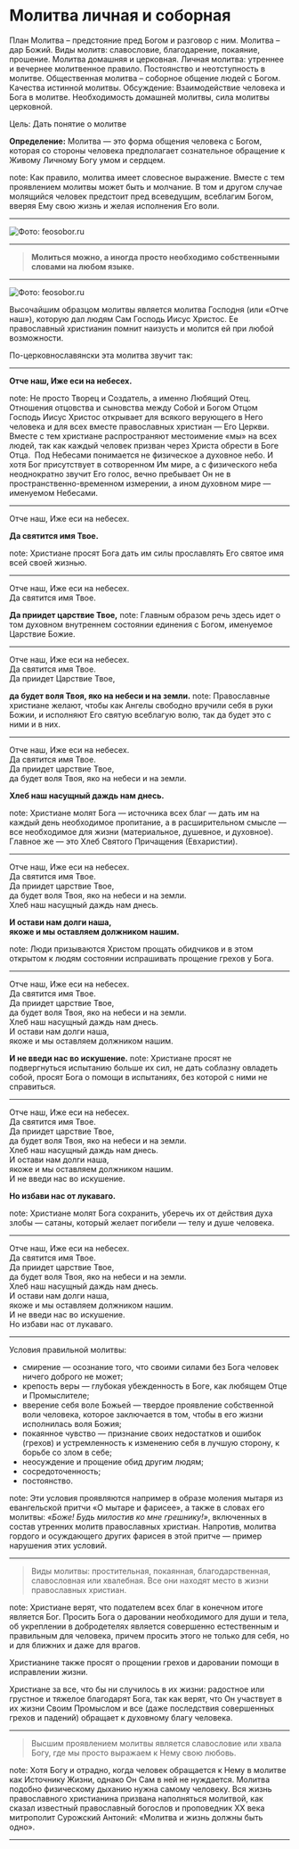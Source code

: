 # Молитва  личная и соборная
План Молитва – предстояние пред Богом и разговор с ним. Молитва – дар Божий. Виды молитв: славословие, благодарение, покаяние, прошение. Молитва домашняя и церковная. Личная молитва: утреннее и вечернее молитвенное правило. Постоянство и неотступность в молитве. Общественная молитва – соборное общение людей с Богом. Качества истинной молитвы. Обсуждение: Взаимодействие человека и Бога в молитве. Необходимость домашней молитвы, сила молитвы церковной.

Цель: Дать понятие о молитве

**Определение:** Молитва — это форма общения человека с Богом, которая со стороны человека предполагает сознательное обращение к Живому Личному Богу умом и сердцем.

note: Как правило, молитва имеет словесное выражение. Вместе с тем проявлением молитвы может быть и молчание. В том и другом случае молящийся человек предстоит пред всеведущим, всеблагим Богом, вверяя Ему свою жизнь и желая исполнения Его воли.

---

![Фото: feosobor.ru](https://clever-lab.pro/pluginfile.php/2364/mod_glossary/entry/2/51895424503_7ce314b593_c.jpg)  

<!--Молитва — это не монолог человека. На искреннюю молитву Бог всегда отвечает, хотя иногда и не сразу. Время и форму ответа определяет Сам Бог, имея в виду пользу для человека и его способность принять этот ответ. Ответ Бога может проявляться через прямое действие Его силы — благодати, — на ум и сердце человека, через Слово Божие, через обстоятельства жизни.-->

---
> **Молиться можно, а иногда просто необходимо собственными словами на любом языке.** 

<!-- Вместе с тем существует большое число молитв, составленных святыми людьми, которые являются для православных христиан образцом молитвы. Они содержатся в книге «Православный молитвослов». В частности, в ее состав входят утренние и вечерние молитвы, молитвы в продолжение дня, которые христианин в полном или частичном объеме включает в свою ежедневную молитвенную практику — молитвенное правило. 

--->

---
![Фото: feosobor.ru](https://clever-lab.pro/pluginfile.php/2364/mod_glossary/entry/2/51895338026_6632f178b7_c.jpg)  

<!--- Молитва бывает личной или совместной (общественной). Молитва является основной составляющей православного богослужения. В Русской Православной Церкви и ряде других Поместных Православных Церквей богослужение совершается на церковнославянском языке, специально созданном для этой цели святыми равноапостольными Кириллом и Мефодием. -->

Высочайшим образцом молитвы является молитва Господня (или «Отче наш»), которую дал людям Сам Господь Иисус Христос. Ее православный христианин помнит наизусть и молится ей при любой возможности. 

По-церковнославянски эта молитва звучит так: 

---
 **Отче наш, Иже еси на небесех.**

note:  Не просто Творец и Создатель, а именно Любящий Отец. Отношения отцовства и сыновства между Собой и Богом Отцом Господь Иисус Христос открывает для всякого верующего в Него человека и для всех вместе православных христиан — Его Церкви. Вместе с тем христиане распространяют местоимение «мы» на всех людей, так как каждый человек призван через Христа обрести в Боге Отца. 
Под Небесами понимается не физическое а духовное небо. И хотя Бог присутствует в сотворенном Им мире, а с физического неба неоднократно звучит Его голос, вечно пребывает Он не в пространственно-временном измерении, а ином духовном мире — именуемом Небесами. 

---
Отче наш, Иже еси на небесех.

**Да святится имя Твое.**

note:  Христиане просят Бога дать им силы прославлять Его святое имя всей своей жизнью. 

---
Отче наш, Иже еси на небесех.
<br>Да святится имя Твое.

**Да приидет царствие Твое,**
note:   Главным образом речь здесь идет о том духовном внутреннем состоянии единения с Богом, именуемое Царствие Божие.

---
Отче наш, Иже еси на небесех.
<br>Да святится имя Твое.
<br>Да приидет Царствие Твое,

**да будет воля Твоя, яко на небеси и на земли.**
note:  Православные христиане желают, чтобы как Ангелы свободно вручили себя в руки Божии, и исполняют Его святую всеблагую волю, так да будет это с ними и в них.

---
Отче наш, Иже еси на небесех.
<br>Да святится имя Твое.
<br>Да приидет царствие Твое,
<br>да будет воля Твоя, яко на небеси и на земли.

**Хлеб наш насущный даждь нам днесь.** 

note: Христиане молят Бога — источника всех благ — дать им на каждый день необходимое пропитание, а в расширительном смысле — все необходимое для жизни (материальное, душевное, и духовное). Главное же — это Хлеб Святого Причащения (Евхаристии).

---
Отче наш, Иже еси на небесех.
<br>Да святится имя Твое.
<br>Да приидет царствие Твое,
<br>да будет воля Твоя, яко на небеси и на земли.
<br>
Хлеб наш насущный даждь нам днесь. 

**И остави нам долги наша, <br>якоже и мы оставляем должником нашим.**

note: Люди призываются Христом прощать обидчиков и в этом открытом к людям состоянии испрашивать прощение грехов у Бога. 

---
Отче наш, Иже еси на небесех.
<br>Да святится имя Твое.
<br>Да приидет царствие Твое,
<br>да будет воля Твоя, яко на небеси и на земли.<br>
Хлеб наш насущный даждь нам днесь. <br>
И остави нам долги наша, <br>якоже и мы оставляем должником нашим.

**И не введи нас во искушение.**
note: Христиане просят не подвергнуться испытанию больше их сил, не дать соблазну овладеть собой, просят Бога о помощи в испытаниях, без которой с ними не справиться.

---
Отче наш, Иже еси на небесех.
<br>Да святится имя Твое.
<br>Да приидет царствие Твое,
<br>да будет воля Твоя, яко на небеси и на земли.<br>
Хлеб наш насущный даждь нам днесь. <br>
И остави нам долги наша, <br>якоже и мы оставляем должником нашим.<br>
И не введи нас во искушение.<br>

**Но избави нас от лукаваго.**

note: Христиане молят Бога сохранить, уберечь их от действия духа злобы — сатаны, который желает погибели — телу и душе человека. 

---
Отче наш, Иже еси на небесех.
<br>Да святится имя Твое.
<br>Да приидет царствие Твое,
<br>да будет воля Твоя, яко на небеси и на земли.<br>
Хлеб наш насущный даждь нам днесь. <br>
И остави нам долги наша, <br>якоже и мы оставляем должником нашим.<br>
И не введи нас во искушение.<br>
Но избави нас от лукаваго.

---
Условия правильной молитвы:

-   смирение — осознание того, что своими силами без Бога человек ничего доброго не может;
-   крепость веры — глубокая убежденность в Боге, как любящем Отце и Промыслителе;
-   вверение себя воле Божьей — твердое проявление собственной воли человека, которое заключается в том, чтобы в его жизни исполнилась воля Божия;
-   покаянное чувство — признание своих недостатков и ошибок (грехов) и устремленность к изменению себя в лучшую сторону, к борьбе со злом в себе;
-   неосуждение и прощение обид другим людям; 
-   сосредоточенность;
-   постоянство.

note: Эти условия проявляются например в образе моления мытаря из евангельской притчи «О мытаре и фарисее», а также в словах его молитвы: _«Боже! Будь милостив ко мне грешнику!»_, включенных в состав утренних молитв православных христиан. Напротив, молитва гордого и осуждающего других фарисея в этой притче — пример нарушения этих условий.

---
> Виды молитвы: простительная, покаянная, благодарственная, славословная или хвалебная. Все они находят место в жизни православных христиан.

note: Христиане верят, что подателем всех благ в конечном итоге является Бог. Просить Бога о даровании необходимого для души и тела, об укреплении в добродетелях является совершенно естественным и правильным для человека, причем просить этого не только для себя, но и для ближних и даже для врагов.

Христианине также просят о прощении грехов и даровании помощи в исправлении жизни.

Христиане за все, что бы ни случилось в их жизни: радостное или грустное и тяжелое благодарят Бога, так как верят, что Он участвует в их жизни Своим Промыслом и все (даже последствия совершенных грехов и падений) обращает к духовному благу человека.

---
> Высшим проявлением молитвы является славословие или хвала Богу, где мы просто выражаем к Нему свою любовь.

note: Хотя Богу и отрадно, когда человек обращается к Нему в молитве как Источнику Жизни, однако Он Сам в ней не нуждается. Молитва подобно физическому дыханию нужна самому человеку. Вся жизнь православного христианина призвана наполняться молитвой, как сказал известный православный богослов и проповедник XX века митрополит Сурожский Антоний: «Молитва и жизнь должны быть одно».

---
<section data-background-iframe="Новичок в храме.mp4" data-background-interactive></section>